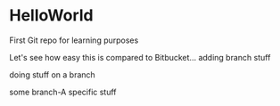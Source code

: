# HelloWorld
First Git repo for learning purposes


Let's see how easy this is compared to Bitbucket... adding branch stuff

doing stuff on a branch

some branch-A specific stuff
